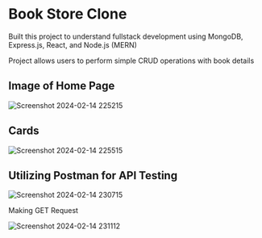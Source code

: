 # Book Store Clone
<p>Built this project to understand fullstack development using MongoDB, Express.js, React, and Node.js (MERN)</p>
<p>Project allows users to perform simple CRUD operations with book details</p>

## Image of Home Page

![Screenshot 2024-02-14 225215](https://github.com/Aaron-k12/BookStore-clone/assets/107159092/f253ee7f-757f-4c78-954f-f16b894f506b)

## Cards
![Screenshot 2024-02-14 225515](https://github.com/Aaron-k12/BookStore-clone/assets/107159092/7cd5c90b-81cf-482d-993d-d03ec395cf31)

## Utilizing Postman for API Testing

![Screenshot 2024-02-14 230715](https://github.com/Aaron-k12/BookStore-clone/assets/107159092/5ae8234d-15ab-4c0c-915c-4f42a8eb57da)

<p>Making GET Request</p>

![Screenshot 2024-02-14 231112](https://github.com/Aaron-k12/BookStore-clone/assets/107159092/398d74e6-6d2d-445c-b94a-7d16b405643b)
